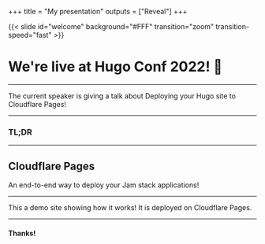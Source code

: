 +++
title = "My presentation"
outputs = ["Reveal"]
+++

{{< slide id="welcome" background="#FFF" transition="zoom" transition-speed="fast" >}}


# We're live at Hugo Conf 2022! 🎉

---

The current speaker is giving a talk about Deploying your Hugo site to Cloudflare Pages! 

---

### TL;DR 

---

## Cloudflare Pages

An end-to-end way to deploy your Jam stack applications!

---


This a demo site showing how it works! It is deployed on Cloudflare Pages.

---

#### Thanks!



